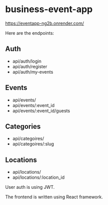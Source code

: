 # business-event-app

https://eventapp-ng2b.onrender.com/


Here are the endpoints:
## Auth
- api/auth/login
- api/auth/register
- api/auth/my-events

## Events
- api/events/
- api/events/:event_id
- api/events/:event_id/guests

## Categories
- api/categoires/
- api/categoires/:slug

## Locations
- api/locations/
- api/locations/:location_id


User auth is using JWT.

The frontend is written using React framework.


